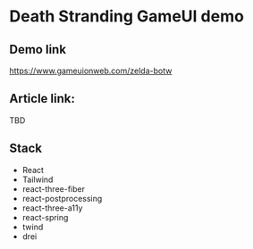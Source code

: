 # Death Stranding GameUI demo

## Demo link

https://www.gameuionweb.com/zelda-botw

## Article link:

TBD

## Stack

- React
- Tailwind
- react-three-fiber
- react-postprocessing
- react-three-a11y
- react-spring
- twind
- drei
